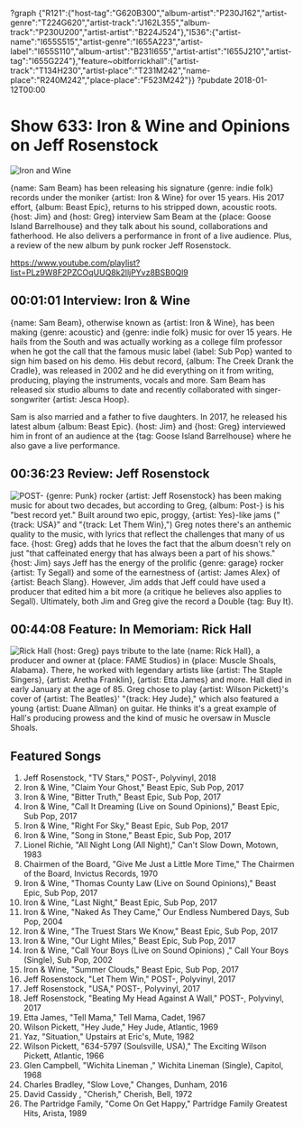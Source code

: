 ?graph {"R121":{"host-tag":"G620B300","album-artist":"P230J162","artist-genre":"T224G620","artist-track":"J162L355","album-track":"P230U200","artist-artist":"B224J524"},"I536":{"artist-name":"I655S515","artist-genre":"I655A223","artist-label":"I655S110","album-artist":"B231I655","artist-artist":"I655J210","artist-tag":"I655G224"},"feature~obitforrickhall":{"artist-track":"T134H230","artist-place":"T231M242","name-place":"R240M242","place-place":"F523M242"}}
?pubdate 2018-01-12T00:00

# Show 633: Iron & Wine and Opinions on Jeff Rosenstock

![Iron and Wine](//static.soundopinions.org/images/2018/ironandwine633_web.jpg)

{name: Sam Beam} has been releasing his signature {genre: indie folk} records under the moniker {artist: Iron & Wine} for over 15 years. His 2017 effort, {album: Beast Epic}, returns to his stripped down, acoustic roots. {host: Jim} and {host: Greg} interview Sam Beam at the {place: Goose Island Barrelhouse} and they talk about his sound, collaborations and fatherhood. He also delivers a performance in front of a live audience. Plus, a review of the new album by punk rocker Jeff Rosenstock.

https://www.youtube.com/playlist?list=PLz9W8F2PZCOqUUQ8k2lljPYvz8BSB0Ql9

## 00:01:01 Interview: Iron & Wine
{name: Sam Beam}, otherwise known as {artist: Iron & Wine}, has been making {genre: acoustic} and {genre: indie folk} music for over 15 years. He hails from the South and was actually working as a college film professor when he got the call that the famous music label {label: Sub Pop} wanted to sign him based on his demo. His debut record, {album: The Creek Drank the Cradle}, was released in 2002 and he did everything on it from writing, producing, playing the instruments, vocals and more. Sam Beam has released six studio albums to date and recently collaborated with singer-songwriter {artist: Jesca Hoop}.

Sam is also married and a father to five daughters. In 2017, he released his latest album {album: Beast Epic}. {host: Jim} and {host: Greg} interviewed him in front of an audience at the {tag: Goose Island Barrelhouse} where he also gave a live performance. 


## 00:36:23 Review: Jeff Rosenstock
![POST-](http://is3.mzstatic.com/image/thumb/Music118/v4/cc/8d/f7/cc8df79d-2baa-f958-6519-be175332e6b8/source/600x600bb.jpg "664958836/1326270079")
{genre: Punk} rocker {artist: Jeff Rosenstock} has been making music for about two decades, but according to Greg, {album: Post-} is his "best record yet." Built around two epic, proggy, {artist: Yes}-like jams ("{track: USA}" and "{track: Let Them Win},") Greg notes there's an anthemic quality to the music, with lyrics that reflect the challenges that many of us face. {host: Greg} adds that he loves the fact that the album doesn't rely on just "that caffeinated energy that has always been a part of his shows." {host: Jim} says Jeff has the energy of the prolific {genre: garage} rocker {artist: Ty Segall} and some of the earnestness of {artist: James Alex} of {artist: Beach Slang}. However, Jim adds that Jeff could have used a producer that edited him a bit more (a critique he believes also applies to Segall). Ultimately, both Jim and Greg give the record a Double {tag: Buy It}. 


## 00:44:08 Feature: In Memoriam: Rick Hall
![Rick Hall](//static.soundopinions.org/images/2018/rick_hall.jpg)
{host: Greg} pays tribute to the late {name: Rick Hall}, a producer and owner at {place: FAME Studios} in {place: Muscle Shoals, Alabama}. There, he worked with legendary artists like {artist: The Staple Singers}, {artist: Aretha Franklin}, {artist: Etta James} and more. Hall died in early January at the age of 85. Greg chose to play {artist: Wilson Pickett}'s cover of {artist: The Beatles}' "{track: Hey Jude}," which also featured a young {artist: Duane Allman} on guitar. He thinks it's a great example of Hall's producing prowess and the kind of music he oversaw in Muscle Shoals. 


## Featured Songs
1. Jeff Rosenstock, "TV Stars," POST-, Polyvinyl, 2018
1. Iron & Wine, "Claim Your Ghost," Beast Epic, Sub Pop, 2017
1. Iron & Wine, "Bitter Truth," Beast Epic, Sub Pop, 2017
1. Iron & Wine, "Call It Dreaming (Live on Sound Opinions)," Beast Epic, Sub Pop, 2017
1. Iron & Wine, "Right For Sky," Beast Epic, Sub Pop, 2017
1. Iron & Wine, "Song in Stone," Beast Epic, Sub Pop, 2017
1. Lionel Richie, "All Night Long (All Night)," Can't Slow Down, Motown, 1983
1. Chairmen of the Board, "Give Me Just a Little More Time," The Chairmen of the Board, Invictus Records, 1970
1. Iron & Wine, "Thomas County Law (Live on Sound Opinions)," Beast Epic, Sub Pop, 2017
1. Iron & Wine, "Last Night," Beast Epic, Sub Pop, 2017
1. Iron & Wine, "Naked As They Came," Our Endless Numbered Days, Sub Pop, 2004
1. Iron & Wine, "The Truest Stars We Know," Beast Epic, Sub Pop, 2017
1. Iron & Wine, "Our Light Miles," Beast Epic, Sub Pop, 2017
1. Iron & Wine, "Call Your Boys (Live on Sound Opinions) ," Call Your Boys (Single), Sub Pop, 2002
1. Iron & Wine, "Summer Clouds," Beast Epic, Sub Pop, 2017
1. Jeff Rosenstock, "Let Them Win," POST-, Polyvinyl, 2017
1. Jeff Rosenstock, "USA," POST-, Polyvinyl, 2017
1. Jeff Rosenstock, "Beating My Head Against A Wall," POST-, Polyvinyl, 2017
1. Etta James, "Tell Mama," Tell Mama, Cadet, 1967
1. Wilson Pickett, "Hey Jude," Hey Jude, Atlantic, 1969
1. Yaz, "Situation," Upstairs at Eric's, Mute, 1982
1. Wilson Pickett, "634-5797 (Soulsville, USA)," The Exciting Wilson Pickett, Atlantic, 1966
1. Glen Campbell, "Wichita Lineman ," Wichita Lineman (Single), Capitol, 1968
1. Charles Bradley, "Slow Love," Changes, Dunham, 2016
1. David Cassidy , "Cherish," Cherish, Bell, 1972
1. The Partridge Family, "Come On Get Happy," Partridge Family Greatest Hits, Arista, 1989
